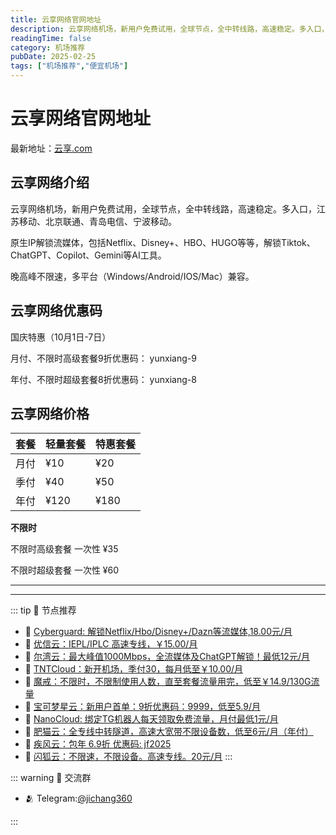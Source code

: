 ```yaml
---
title: 云享网络官网地址
description: 云享网络机场，新用户免费试用，全球节点，全中转线路，高速稳定。多入口，江苏移动、北京联通、青岛电信、宁波移动。
readingTime: false
category: 机场推荐
pubDate: 2025-02-25
tags: ["机场推荐","便宜机场"]
---
```


# 云享网络官网地址

最新地址：[云享.com](https://a.suola.link/youxinyun)

## 云享网络介绍

云享网络机场，新用户免费试用，全球节点，全中转线路，高速稳定。多入口，江苏移动、北京联通、青岛电信、宁波移动。

原生IP解锁流媒体，包括Netflix、Disney+、HBO、HUGO等等，解锁Tiktok、ChatGPT、Copilot、Gemini等AI工具。

晚高峰不限速，多平台（Windows/Android/IOS/Mac）兼容。

## 云享网络优惠码

国庆特惠（10月1日-7日）

月付、不限时高级套餐9折优惠码： yunxiang-9

年付、不限时超级套餐8折优惠码： yunxiang-8

## 云享网络价格

|套餐|轻量套餐|特惠套餐|
|----|----|----|
|月付|¥10|¥20|
|季付|¥40|¥50|
|年付|¥120|¥180|

**不限时**

不限时高级套餐 一次性 ¥35

不限时超级套餐 一次性 ¥60


---------
---------

::: tip 🎉 节点推荐
- 🚀 [Cyberguard: 解锁Netflix/Hbo/Disney+/Dazn等流媒体,18.00元/月](https://www.cyberguard.best/#/register?code=XsreC0T5)<br>
- 🚀 [优信云：IEPL/IPLC 高速专线，￥15.00/月](https://www.优信云.com/#/register?code=JRtE5uIV)<br>
- 🚀 [尔湾云：最大峰值1000Mbps，全流媒体及ChatGPT解锁！最低12元/月](https://erwan6.net/auth/register?code=BoObCd)<br>
- 🚀 [TNTCloud：新开机场，季付30，每月低至￥10.00/月](https://haibing822.tntvipaff.cc/#/register?code=GtjJVgml)<br>
- 🚀 [魔戒：不限时，不限制使用人数，直至套餐流量用完，低至￥14.9/130G流量](https://mojie.app/#/register?code=sSdtPtLo)<br>
- 🚀 [宝可梦星云：新用户首单：9折优惠码：9999，低至5.9/月 ](https://a.suola.link/pokemon)<br>
- 🚀 [NanoCloud: 绑定TG机器人每天领取免费流量，月付最低1元/月](https://edu.uodoo.bid/auth/register?code=JMiOQDHf)<br>
- 🚀 [肥猫云：全专线中转隧道，高速大宽带不限设备数，低至6元/月（年付）](https://fchb1188.fcvipaff.cc/register?aff=X1vZd2wf)<br>
- 🚀 [疾风云：包年 6.9折 优惠码: jf2025](https://homes.tr25.cn?code=ReCm)<br>
- 🚀 [闪狐云：不限速，不限设备。高速专线。20元/月](https://inv02.ffaff.cc/register?aff=WQApz2pv)
:::

::: warning  💬 交流群

- 🫂 Telegram:[@jichang360](https://t.me/jichang360)

:::
